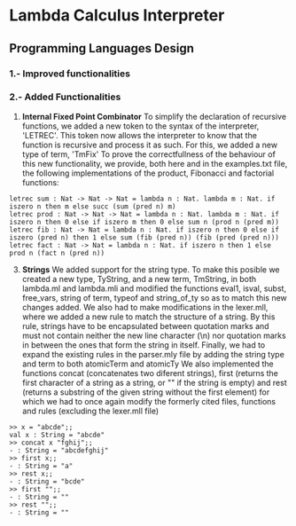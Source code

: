 # Lambda Calculus Interpreter
## Programming Languages Design

### 1.- Improved functionalities

### 2.- Added Functionalities
1. __Internal Fixed Point Combinator__
To simplify the declaration of recursive functions, we added a new token to the syntax of the interpreter, 'LETREC'. This token now allows the interpreter to know that the function is recursive and process it as such.
For this, we added a new type of term, 'TmFix'
To prove the correctfullness of the behaviour of this new functionality, we provide, both here and in the examples.txt file, the following implementations of the product, Fibonacci and factorial functions:
```
letrec sum : Nat -> Nat -> Nat = lambda n : Nat. lambda m : Nat. if iszero n then m else succ (sum (pred n) m)
letrec prod : Nat -> Nat -> Nat = lambda n : Nat. lambda m : Nat. if iszero n then 0 else if iszero m then 0 else sum n (prod n (pred m))
letrec fib : Nat -> Nat = lambda n : Nat. if iszero n then 0 else if iszero (pred n) then 1 else sum (fib (pred n)) (fib (pred (pred n)))
letrec fact : Nat -> Nat = lambda n : Nat. if iszero n then 1 else prod n (fact n (pred n))
```

3. __Strings__
We added support for the string type.
To make this posible we created a new type, TyString, and a new term, TmString, in both lambda.ml and lambda.mli and modified the functions eval1, isval, subst, free_vars, string of term, typeof and string_of_ty so as to match this new changes added.
We also had to make modifications in the lexer.mll, where we added a new rule to match the structure of a string. By this rule, strings have to be encapsulated between quotation marks and must not contain neither the new line character (\n) nor quotation marks in between the ones that form the string in itself.
Finally, we had to expand the existing rules in the parser.mly file by adding the string type and term to both atomicTerm and atomicTy
We also implemented the functions concat (concatenates two diferent strings), first (returns the first character of a string as a string, or "" if the string is empty) and rest (returns a substring of the given string without the first element) for which we had to once again modify the formerly cited files, functions and rules (excluding the lexer.mll file)
```
>> x = "abcde";;
val x : String = "abcde"
>> concat x "fghij";;
- : String = "abcdefghij"
>> first x;;
- : String = "a"
>> rest x;;
- : String = "bcde"
>> first "";;
- : String = ""
>> rest "";;
- : String = ""
```